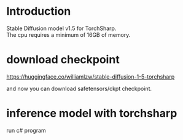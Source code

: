 # Introduction
Stable Diffusion model v1.5 for TorchSharp.  
The cpu requires a minimum of 16GB of memory.
# download checkpoint
https://huggingface.co/williamlzw/stable-diffusion-1-5-torchsharp

and now you can download safetensors/ckpt checkpoint.

# inference model with torchsharp
run c# program


